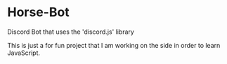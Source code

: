 # Horse-Bot
Discord Bot that uses the 'discord.js' library

This is just a for fun project that I am working on the side in order to learn JavaScript. 